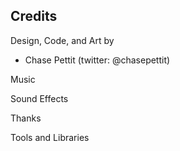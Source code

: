 ## Credits ##

Design, Code, and Art by
* Chase Pettit (twitter: @chasepettit)

Music 


Sound Effects


Thanks


Tools and Libraries